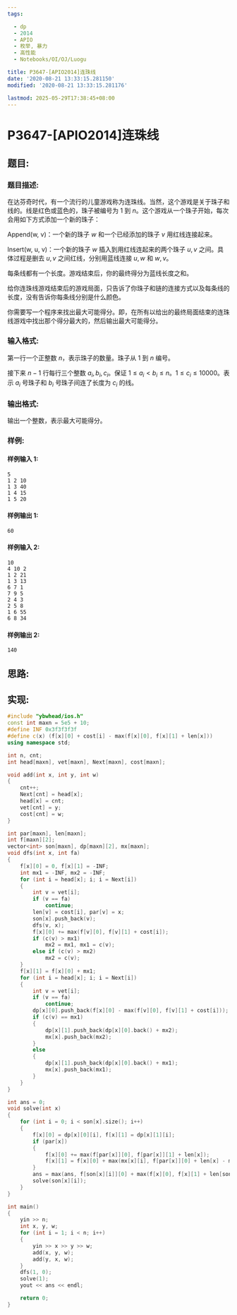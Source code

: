 ```yaml
---
tags:

  - dp
  - 2014
  - APIO
  - 枚举, 暴力
  - 高性能
  - Notebooks/OI/OJ/Luogu

title: P3647-[APIO2014]连珠线
date: '2020-08-21 13:33:15.281150'
modified: '2020-08-21 13:33:15.281176'

lastmod: 2025-05-29T17:38:45+08:00
---
```


# P3647-[APIO2014]连珠线

## 题目:

### 题目描述:

在达芬奇时代，有一个流行的儿童游戏称为连珠线。当然，这个游戏是关于珠子和线的。线是红色或蓝色的，珠子被编号为 $1$ 到 $n$。这个游戏从一个珠子开始，每次会用如下方式添加一个新的珠子：

Append(w, v)：一个新的珠子 $w$ 和一个已经添加的珠子 $v$ 用红线连接起来。

Insert(w, u, v)：一个新的珠子 $w$ 插入到用红线连起来的两个珠子 $u, v$ 之间。具体过程是删去 $u, v$ 之间红线，分别用蓝线连接 $u, w$ 和 $w, v$。

每条线都有一个长度。游戏结束后，你的最终得分为蓝线长度之和。

给你连珠线游戏结束后的游戏局面，只告诉了你珠子和链的连接方式以及每条线的长度，没有告诉你每条线分别是什么颜色。

你需要写一个程序来找出最大可能得分。即，在所有以给出的最终局面结束的连珠线游戏中找出那个得分最大的，然后输出最大可能得分。

### 输入格式:

第一行一个正整数 $n$，表示珠子的数量。珠子从 $1$ 到 $n$ 编号。

接下来 $n - 1$ 行每行三个整数 $a_i, b_i, c_i$。保证 $1 \leq a_i < b_i \leq n$。$1 \leq c_i \leq 10000$。表示 $a_i$ 号珠子和 $b_i$ 号珠子间连了长度为 $c_i$ 的线。

### 输出格式:

输出一个整数，表示最大可能得分。

### 样例:

#### 样例输入 1:

``` 
5
1 2 10
1 3 40
1 4 15
1 5 20
```

#### 样例输出 1:

``` 
60
```

#### 样例输入 2:

``` 
10
4 10 2
1 2 21
1 3 13
6 7 1
7 9 5
2 4 3
2 5 8
1 6 55
6 8 34
```

#### 样例输出 2:

``` 
140
```

## 思路:

## 实现:

``` cpp
#include "ybwhead/ios.h"
const int maxn = 5e5 + 10;
#define INF 0x3f3f3f3f
#define c(x) (f[x][0] + cost[i] - max(f[x][0], f[x][1] + len[x]))
using namespace std;

int n, cnt;
int head[maxn], vet[maxn], Next[maxn], cost[maxn];

void add(int x, int y, int w)
{
    cnt++;
    Next[cnt] = head[x];
    head[x] = cnt;
    vet[cnt] = y;
    cost[cnt] = w;
}

int par[maxn], len[maxn];
int f[maxn][2];
vector<int> son[maxn], dp[maxn][2], mx[maxn];
void dfs(int x, int fa)
{
    f[x][0] = 0, f[x][1] = -INF;
    int mx1 = -INF, mx2 = -INF;
    for (int i = head[x]; i; i = Next[i])
    {
        int v = vet[i];
        if (v == fa)
            continue;
        len[v] = cost[i], par[v] = x;
        son[x].push_back(v);
        dfs(v, x);
        f[x][0] += max(f[v][0], f[v][1] + cost[i]);
        if (c(v) > mx1)
            mx2 = mx1, mx1 = c(v);
        else if (c(v) > mx2)
            mx2 = c(v);
    }
    f[x][1] = f[x][0] + mx1;
    for (int i = head[x]; i; i = Next[i])
    {
        int v = vet[i];
        if (v == fa)
            continue;
        dp[x][0].push_back(f[x][0] - max(f[v][0], f[v][1] + cost[i]));
        if (c(v) == mx1)
        {
            dp[x][1].push_back(dp[x][0].back() + mx2);
            mx[x].push_back(mx2);
        }
        else
        {
            dp[x][1].push_back(dp[x][0].back() + mx1);
            mx[x].push_back(mx1);
        }
    }
}

int ans = 0;
void solve(int x)
{
    for (int i = 0; i < son[x].size(); i++)
    {
        f[x][0] = dp[x][0][i], f[x][1] = dp[x][1][i];
        if (par[x])
        {
            f[x][0] += max(f[par[x]][0], f[par[x]][1] + len[x]);
            f[x][1] = f[x][0] + max(mx[x][i], f[par[x]][0] + len[x] - max(f[par[x]][0], f[par[x]][1] + len[x]));
        }
        ans = max(ans, f[son[x][i]][0] + max(f[x][0], f[x][1] + len[son[x][i]]));
        solve(son[x][i]);
    }
}

int main()
{
    yin >> n;
    int x, y, w;
    for (int i = 1; i < n; i++)
    {
        yin >> x >> y >> w;
        add(x, y, w);
        add(y, x, w);
    }
    dfs(1, 0);
    solve(1);
    yout << ans << endl;

    return 0;
}

```
